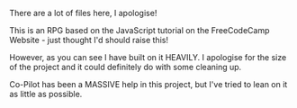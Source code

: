 There are a lot of files here, I apologise! 

This is an RPG based on the JavaScript tutorial on the FreeCodeCamp Website - just thought I'd should raise this! 

However, as you can see I have built on it HEAVILY. I apologise for the size of the project and it could definitely do with some cleaning up.

Co-Pilot has been a MASSIVE help in this project, but I've tried to lean on it as little as possible.
